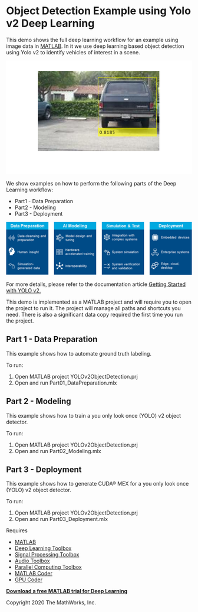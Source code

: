 # Object Detection Example using Yolo v2 Deep Learning

This demo shows the full deep learning workflow for an example using image data in [MATLAB](https://www.mathworks.com/products/matlab.html). In it we use deep learning based object detection using Yolo v2 to identify vehicles of interest in a scene.

![](Images/objectdetection.png)

We show examples on how to perform the following parts of the Deep Learning workflow:

- Part1 - Data Preparation
- Part2 - Modeling
- Part3 - Deployment

![](Images/deeplearningworkflow.png)


For more details, please refer to the documentation article [Getting Started with YOLO v2.](https://www.mathworks.com/help/vision/ug/getting-started-with-yolo-v2.html)

This demo is implemented as a MATLAB project and will require you to open the project to run it. The project will manage all paths and shortcuts you need. There is also a significant data copy required the first time you run the project.

## Part 1 - Data Preparation

This example shows how to automate ground truth labeling.

To run:
1. Open MATLAB project YOLOv2ObjectDetection.prj
2. Open and run Part01_DataPreparation.mlx

## Part 2 - Modeling

This example shows how to train a you only look once (YOLO) v2 object detector.

To run:
1. Open MATLAB project YOLOv2ObjectDetection.prj
2. Open and run Part02_Modeling.mlx

## Part 3 - Deployment

This example shows how to generate CUDA® MEX for a you only look once (YOLO) v2 object detector. 

To run:
1. Open MATLAB project YOLOv2ObjectDetection.prj
2. Open and run Part03_Deployment.mlx

Requires

- [MATLAB](https://www.mathworks.com/products/matlab.html)
- [Deep Learning Toolbox](https://www.mathworks.com/products/deep-learning.html)
- [Signal Processing Toolbox](https://www.mathworks.com/products/signal.html)
- [Audio Toolbox](https://www.mathworks.com/products/audio.html)
- [Parallel Computing Toolbox](https://www.mathworks.com/products/parallel-computing.html)
- [MATLAB Coder](https://www.mathworks.com/products/matlab-coder.html)
- [GPU Coder](https://www.mathworks.com/products/gpu-coder.html)

**[Download a free MATLAB trial for Deep Learning](https://www.mathworks.com/products/deep-learning.html)**

Copyright 2020 The MathWorks, Inc.